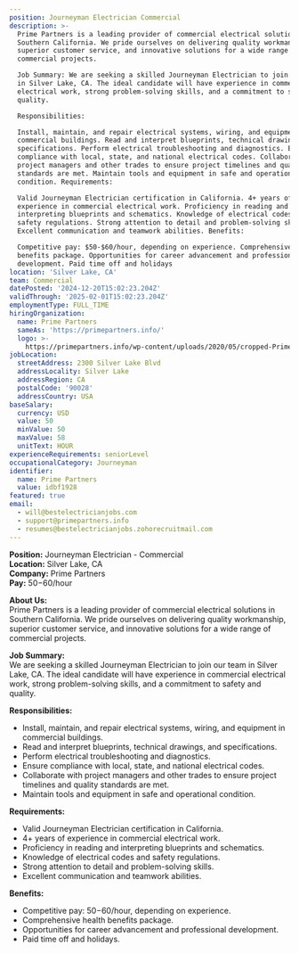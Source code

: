 ```yaml
---
position: Journeyman Electrician Commercial
description: >-
  Prime Partners is a leading provider of commercial electrical solutions in
  Southern California. We pride ourselves on delivering quality workmanship,
  superior customer service, and innovative solutions for a wide range of
  commercial projects.

  Job Summary: We are seeking a skilled Journeyman Electrician to join our team
  in Silver Lake, CA. The ideal candidate will have experience in commercial
  electrical work, strong problem-solving skills, and a commitment to safety and
  quality.

  Responsibilities:

  Install, maintain, and repair electrical systems, wiring, and equipment in
  commercial buildings. Read and interpret blueprints, technical drawings, and
  specifications. Perform electrical troubleshooting and diagnostics. Ensure
  compliance with local, state, and national electrical codes. Collaborate with
  project managers and other trades to ensure project timelines and quality
  standards are met. Maintain tools and equipment in safe and operational
  condition. Requirements:

  Valid Journeyman Electrician certification in California. 4+ years of
  experience in commercial electrical work. Proficiency in reading and
  interpreting blueprints and schematics. Knowledge of electrical codes and
  safety regulations. Strong attention to detail and problem-solving skills.
  Excellent communication and teamwork abilities. Benefits:

  Competitive pay: $50-$60/hour, depending on experience. Comprehensive health
  benefits package. Opportunities for career advancement and professional
  development. Paid time off and holidays
location: 'Silver Lake, CA'
team: Commercial
datePosted: '2024-12-20T15:02:23.204Z'
validThrough: '2025-02-01T15:02:23.204Z'
employmentType: FULL_TIME
hiringOrganization:
  name: Prime Partners
  sameAs: 'https://primepartners.info/'
  logo: >-
    https://primepartners.info/wp-content/uploads/2020/05/cropped-Prime-Partners-Logo-NO-BG-1-1.png
jobLocation:
  streetAddress: 2300 Silver Lake Blvd
  addressLocality: Silver Lake
  addressRegion: CA
  postalCode: '90028'
  addressCountry: USA
baseSalary:
  currency: USD
  value: 50
  minValue: 50
  maxValue: 58
  unitText: HOUR
experienceRequirements: seniorLevel
occupationalCategory: Journeyman
identifier:
  name: Prime Partners
  value: idbf1928
featured: true
email:
  - will@bestelectricianjobs.com
  - support@primepartners.info
  - resumes@bestelectricianjobs.zohorecruitmail.com
---
```


**Position:** Journeyman Electrician - Commercial  
**Location:** Silver Lake, CA  
**Company:** Prime Partners  
**Pay:** $50-$60/hour  

**About Us:**  
Prime Partners is a leading provider of commercial electrical solutions in Southern California. We pride ourselves on delivering quality workmanship, superior customer service, and innovative solutions for a wide range of commercial projects.  

**Job Summary:**  
We are seeking a skilled Journeyman Electrician to join our team in Silver Lake, CA. The ideal candidate will have experience in commercial electrical work, strong problem-solving skills, and a commitment to safety and quality.  

**Responsibilities:**  
- Install, maintain, and repair electrical systems, wiring, and equipment in commercial buildings.  
- Read and interpret blueprints, technical drawings, and specifications.  
- Perform electrical troubleshooting and diagnostics.  
- Ensure compliance with local, state, and national electrical codes.  
- Collaborate with project managers and other trades to ensure project timelines and quality standards are met.  
- Maintain tools and equipment in safe and operational condition.  

**Requirements:**  
- Valid Journeyman Electrician certification in California.  
- 4+ years of experience in commercial electrical work.  
- Proficiency in reading and interpreting blueprints and schematics.  
- Knowledge of electrical codes and safety regulations.  
- Strong attention to detail and problem-solving skills.  
- Excellent communication and teamwork abilities.  

**Benefits:**  
- Competitive pay: $50-$60/hour, depending on experience.  
- Comprehensive health benefits package.  
- Opportunities for career advancement and professional development.  
- Paid time off and holidays.  
